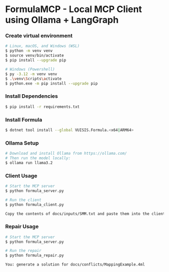 # FormulaMCP - Local MCP Client using Ollama + LangGraph

### Create virtual environment

```bash
# Linux, macOS, and Windows (WSL)
$ python -m venv venv
$ source venv/bin/activate
$ pip install --upgrade pip

# Windows (Powershell)
$ py -3.12 -m venv venv
$ .\venv\Scripts\activate
$ python.exe -m pip install --upgrade pip
```

### Install Dependencies
```bash
$ pip install -r requirements.txt
```

### Install Formula
```bash
$ dotnet tool install --global VUISIS.Formula.<x64|ARM64> 
```

### Ollama Setup
```bash
# Download and install Ollama from https://ollama.com/
# Then run the model locally:
$ ollama run llama3.2
```

### Client Usage
```bash
# Start the MCP server
$ python formula_server.py
```
```bash
# Run the client
$ python formula_client.py
```
```txt
Copy the contents of docs/inputs/SMM.txt and paste them into the client
```

### Repair Usage
```bash
# Start the MCP server
$ python formula_server.py
```
```bash
# Run the repair
$ python formula_repair.py
```
```txt
You: generate a solution for docs/conflicts/MappingExample.4ml
```
